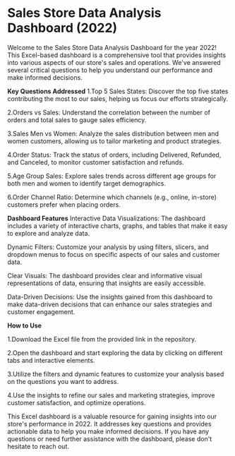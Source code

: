 # Sales Store Data Analysis Dashboard (2022)
Welcome to the Sales Store Data Analysis Dashboard for the year 2022! This Excel-based dashboard is a comprehensive tool that provides insights into various aspects of our store's sales and operations. We've answered several critical questions to help you understand our performance and make informed decisions.

**Key Questions Addressed**
1.Top 5 Sales States: Discover the top five states contributing the most to our sales, helping us focus our efforts strategically.

2.Orders vs Sales: Understand the correlation between the number of orders and total sales to gauge sales efficiency.

3.Sales Men vs Women: Analyze the sales distribution between men and women customers, allowing us to tailor marketing and product strategies.

4.Order Status: Track the status of orders, including Delivered, Refunded, and Canceled, to monitor customer satisfaction and refunds.

5.Age Group Sales: Explore sales trends across different age groups for both men and women to identify target demographics.

6.Order Channel Ratio: Determine which channels (e.g., online, in-store) customers prefer when placing orders.

**Dashboard Features**
Interactive Data Visualizations: The dashboard includes a variety of interactive charts, graphs, and tables that make it easy to explore and analyze data.

Dynamic Filters: Customize your analysis by using filters, slicers, and dropdown menus to focus on specific aspects of our sales and customer data.

Clear Visuals: The dashboard provides clear and informative visual representations of data, ensuring that insights are easily accessible.

Data-Driven Decisions: Use the insights gained from this dashboard to make data-driven decisions that can enhance our sales strategies and customer engagement.

**How to Use**

1.Download the Excel file from the provided link in the repository.

2.Open the dashboard and start exploring the data by clicking on different tabs and interactive elements.

3.Utilize the filters and dynamic features to customize your analysis based on the questions you want to address.

4.Use the insights to refine our sales and marketing strategies, improve customer satisfaction, and optimize operations.

This Excel dashboard is a valuable resource for gaining insights into our store's performance in 2022. It addresses key questions and provides actionable data to help you make informed decisions. If you have any questions or need further assistance with the dashboard, please don't hesitate to reach out.
